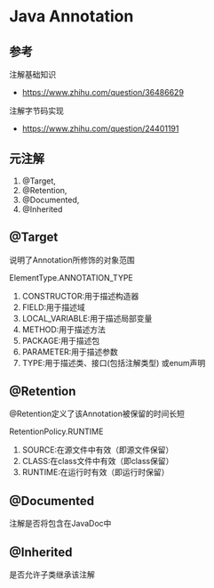 # Java Annotation

## 参考

注解基础知识

- https://www.zhihu.com/question/36486629

注解字节码实现

- https://www.zhihu.com/question/24401191


## 元注解 

1. @Target,
2. @Retention,
3. @Documented,
4. @Inherited

## @Target

说明了Annotation所修饰的对象范围

ElementType.ANNOTATION_TYPE

1. CONSTRUCTOR:用于描述构造器
2. FIELD:用于描述域
3. LOCAL_VARIABLE:用于描述局部变量
4. METHOD:用于描述方法
5. PACKAGE:用于描述包
6. PARAMETER:用于描述参数
7. TYPE:用于描述类、接口(包括注解类型) 或enum声明

## @Retention

@Retention定义了该Annotation被保留的时间长短

RetentionPolicy.RUNTIME

1. SOURCE:在源文件中有效（即源文件保留）
2. CLASS:在class文件中有效（即class保留）
3. RUNTIME:在运行时有效（即运行时保留）

## @Documented 

注解是否将包含在JavaDoc中

## @Inherited 

是否允许子类继承该注解


